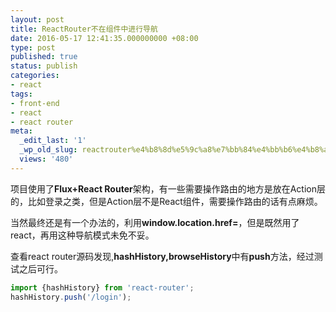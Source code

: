 ```yaml
---
layout: post
title: ReactRouter不在组件中进行导航
date: 2016-05-17 12:41:35.000000000 +08:00
type: post
published: true
status: publish
categories:
- react
tags:
- front-end
- react
- react router
meta:
  _edit_last: '1'
  _wp_old_slug: reactrouter%e4%b8%8d%e5%9c%a8%e7%bb%84%e4%bb%b6%e4%b8%ad%e8%bf%9b%e8%a1%8c%e5%af%bc%e8%88%aa
  views: '480'
---
```

项目使用了**Flux+React Router**架构，有一些需要操作路由的地方是放在Action层的，比如登录之类，但是Action层不是React组件，需要操作路由的话有点麻烦。   

当然最终还是有一个办法的，利用**window.location.href=**，但是既然用了react，再用这种导航模式未免不妥。   

查看react router源码发现,**hashHistory,browseHistory**中有**push**方法，经过测试之后可行。

```javascript
import {hashHistory} from 'react-router';
hashHistory.push('/login');
```